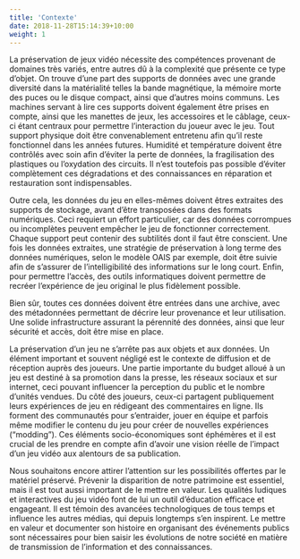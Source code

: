 ```yaml
---
title: 'Contexte'
date: 2018-11-28T15:14:39+10:00
weight: 1
---
```


La préservation de jeux vidéo nécessite des compétences provenant de domaines très variés, entre autres dû à la complexité que présente ce type d’objet. On trouve d’une part des supports de données avec une grande diversité dans la matérialité telles la bande magnétique, la mémoire morte des puces ou le disque compact, ainsi que d’autres moins communs. Les machines servant à lire ces supports doivent également être prises en compte, ainsi que les manettes de jeux, les accessoires et le câblage, ceux-ci étant centraux pour permettre l’interaction du joueur avec le jeu. Tout support physique doit être convenablement entretenu afin qu’il reste fonctionnel dans les années futures. Humidité et température doivent être contrôlés avec soin afin d’éviter la perte de données, la fragilisation des plastiques ou l’oxydation des circuits. Il n’est toutefois pas possible d’éviter complètement ces dégradations et des connaissances en réparation et restauration sont indispensables.

Outre cela, les données du jeu en elles-mêmes doivent êtres extraites des supports de stockage, avant d’être transposées dans des formats numériques. Ceci requiert un effort particulier, car des données corrompues ou incomplètes peuvent empêcher le jeu de fonctionner correctement. Chaque support peut contenir des subtilités dont il faut être conscient. Une fois les données extraites, une stratégie de préservation à long terme des données numériques, selon le modèle OAIS par exemple,  doit être suivie afin de s’assurer de l’intelligibilité des informations sur le long court. Enfin, pour permettre l’accès, des outils informatiques doivent permettre de recréer l’expérience de jeu original le plus fidèlement possible.

Bien sûr, toutes ces données doivent être entrées dans une archive, avec des métadonnées permettant de décrire leur provenance et leur utilisation. Une solide infrastructure assurant la pérennité des données, ainsi que leur sécurité et accès, doit être mise en place. 

La préservation d’un jeu ne s’arrête pas aux objets et aux données. Un élément important et souvent négligé est le contexte de diffusion et de réception auprès des joueurs. Une partie importante du budget alloué à un jeu est destiné à sa promotion dans la presse, les réseaux sociaux et sur internet, ceci pouvant influencer la perception du public et le nombre d’unités vendues. Du côté des joueurs, ceux-ci partagent publiquement leurs expériences de jeu en rédigeant des commentaires en ligne. Ils forment des communautés pour s’entraider, jouer en équipe et parfois même modifier le contenu du jeu pour créer de nouvelles expériences (“modding”). Ces éléments socio-économiques sont éphémères et il est crucial de les prendre en compte afin d’avoir une vision réelle de l’impact d’un jeu vidéo aux alentours de sa publication.

Nous souhaitons encore attirer l’attention sur les possibilités offertes par le matériel préservé. Prévenir la disparition de notre patrimoine est essentiel, mais il est tout aussi important de le mettre en valeur. Les qualités ludiques et interactives du jeu vidéo font de lui un outil d’éducation efficace et engageant. Il est témoin des avancées technologiques de tous temps et influence les autres médias, qui depuis longtemps s’en inspirent. Le mettre en valeur et documenter son histoire en organisant des événements publics sont nécessaires pour bien saisir les évolutions de notre société en matière de transmission de l’information et des connaissances.

